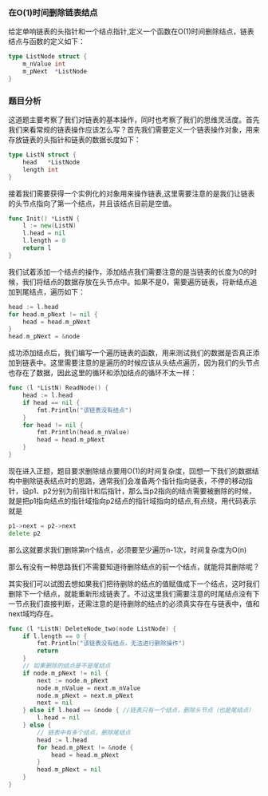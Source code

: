 ### 在O(1)时间删除链表结点
给定单响链表的头指针和一个结点指针,定义一个函数在O(1)时间删除结点，链表结点与函数的定义如下：
```go
type ListNode struct {
	m_nValue int
	m_pNext  *ListNode
}
```
### 题目分析
这道题主要考察了我们对链表的基本操作，同时也考察了我们的思维灵活度。首先我们来看常规的链表操作应该怎么写？首先我们需要定义一个链表操作对象，用来存放链表的头指针和链表的数据长度如下：
```go
type ListN struct {
	head   *ListNode
	length int
}
```

接着我们需要获得一个实例化的对象用来操作链表,这里需要注意的是我们让链表的头节点指向了第一个结点，并且该结点目前是空值。
```go
func Init() *ListN {
	l := new(ListN)
	l.head = nil
	l.length = 0
	return l
}
```

我们试着添加一个结点的操作，添加结点我们需要注意的是当链表的长度为0的时候，我们将结点的数据存放在头节点中。如果不是0，需要遍历链表，将新结点追加到尾结点，遍历如下：
```go
head := l.head
for head.m_pNext != nil {
	head = head.m_pNext
}
head.m_pNext = &node
```
成功添加结点后，我们编写一个遍历链表的函数，用来测试我们的数据是否真正添加到链表中。这里需要注意的是遍历的时候应该从头结点遍历，因为我们的头节点也存在了数据，因此这里的循环和添加结点的循环不太一样：
```go
func (l *ListN) ReadNode() {
	head := l.head
	if head == nil {
		fmt.Println("该链表没有结点")
	}
	for head != nil {
		fmt.Println(head.m_nValue)
		head = head.m_pNext
	}
}
```

现在进入正题，题目要求删除结点要用O(1)的时间复杂度，回想一下我们的数据结构中删除链表结点时的思路，通常我们会准备两个指针指向链表，不停的移动指针，设p1、p2分别为前指针和后指针，那么当p2指向的结点需要被删除的时候，就是把p1指向结点的指针域指向p2结点的指针域指向的结点,有点绕，用代码表示就是
```go
p1->next = p2->next
delete p2
```
那么这就要求我们删除第n个结点，必须要至少遍历n-1次，时间复杂度为O(n)

那么有没有一种思路我们不需要知道待删除结点的前一个结点，就能将其删除呢？

其实我们可以试图去想如果我们把待删除的结点的值赋值成下一个结点，这时我们删除下一个结点，就能重新形成链表了。不过这里我们需要注意的时尾结点没有下一节点我们直接判断，还需注意的是待删除的结点的必须真实存在与链表中，值和next域均存在。
```go
func (l *ListN) DeleteNode_two(node ListNode) {
	if l.length == 0 {
		fmt.Println("该链表没有结点，无法进行删除操作")
		return
	}
	// 如果删除的结点是不是尾结点
	if node.m_pNext != nil {
		next := node.m_pNext
		node.m_nValue = next.m_nValue
		node.m_pNext = next.m_pNext
		next = nil
	} else if l.head == &node { //链表只有一个结点，删除头节点（也是尾结点）
		l.head = nil
	} else {
		// 链表中有多个结点，删除尾结点
		head := l.head
		for head.m_pNext != &node {
			head = head.m_pNext
		}
		head.m_pNext = nil
	}
}
```


